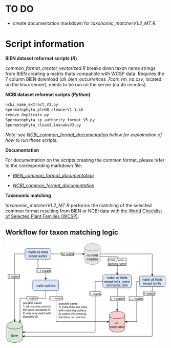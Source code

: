 # TO DO

 * create documentation markdown for *taxonomic_matcherV1.2_MT.R*.
 
# Script information  

**BIEN dataset reformat scripts (_R_)**  

*common_format_creator_vectorized.R* breaks down taxon name strings from BIEN creating a matrix thats compatible with WCSP data. Requires the 7 column BIEN download (*all_bien_occurrences_7cols_rm_na.csv*, located on the linux server), needs to be run on the server (ca 45 minutes).  


**NCBI dataset reformat scripts (_Python_)**  

    ncbi_name_extract_V3.py  
    Spermatophyta_plnDB_cleanerV1.1.sh  
    remove_duplicate.py  
    Spermatophyta_sp_authority_format_V5.py
    Spermatophyta_clean3.14snakeV3.py  
    
  _Note: see *[NCBI_common_format_documentation](/NCBI_taxonomy/README.md)* below for explaination of how to run these scripts._  
  
  
  **Documentation**

For documentation on the scripts creating the common format, please refer to the corresponding markdown file:  

* *[BIEN_common_format_documentation](BIEN_common_format_documentation.md)*

* *[NCBI_common_format_documentation](/NCBI_taxonomy/README.md)*


**Taxonomic matching**  

*taxonomic_matcherV1.2_MT.R* performs the matching of the selected common format resulting from BIEN or NCBI data with the [World Checklist of Selected Plant Families (WCSP)](https://wcsp.science.kew.org/home.do).


##   Workflow for taxon matching logic
![workflow for matching](workflow_matching.png)